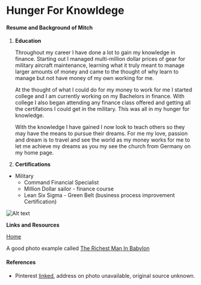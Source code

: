 # Hunger For Knowldege

#### Resume and Background of Mitch 

1. **Education**

   Throughout my career I have done a lot to gain my knowledge in finance. Starting out I managed multi-million dollar prices of gear for military aircraft maintenance, learning what it truly meant to manage larger amounts of money and came to the thought of why learn to manage but not have money of my own working for me.
   
   
   At the thought of what I could do for my money to work for me I started college and I am currently working on my Bachelors in finance. With college I also began attending any finance class offered and getting all the certifations I could get in the military. This was all in my hunger for knowledge.

   
   With the knowledge I have gained I now look to teach others so they may have the means to pursue their dreams. For me my love, passion and dream is to travel and see the world as my money works for me to let me achieve my dreams as you my see the church from Germany on my home page. 


1. **Certifications**

 + Military
   + Command Financial Specialist 
   + Million Dollar sailor - finance course
   + Lean Six Sigma - Green Belt (business process improvement Certification)

![Alt text]()

**Links and Resources**

[Home](https://davism25.github.io/)

A good photo example called [The Richest Man In Babylon](https://i.pinimg.com/originals/d6/c1/b1/d6c1b1862e5068f20b8eda0a4742871f.jpg)

#### References 

+ Pinterest [linked](https://www.pinterest.ph/pin/490470215649613206/), address on photo unavailable, original source unknown.
